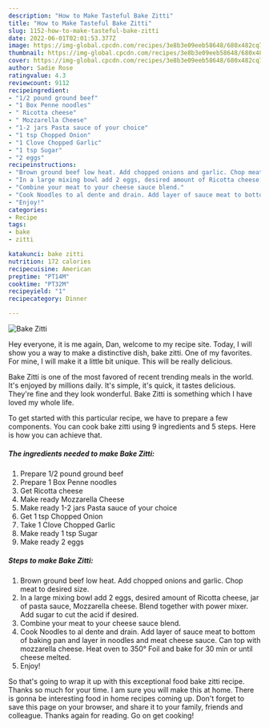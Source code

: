 ```yaml
---
description: "How to Make Tasteful Bake Zitti"
title: "How to Make Tasteful Bake Zitti"
slug: 1152-how-to-make-tasteful-bake-zitti
date: 2022-06-01T02:01:53.377Z
image: https://img-global.cpcdn.com/recipes/3e8b3e09eeb58648/680x482cq70/bake-zitti-recipe-main-photo.jpg
thumbnail: https://img-global.cpcdn.com/recipes/3e8b3e09eeb58648/680x482cq70/bake-zitti-recipe-main-photo.jpg
cover: https://img-global.cpcdn.com/recipes/3e8b3e09eeb58648/680x482cq70/bake-zitti-recipe-main-photo.jpg
author: Sadie Rose
ratingvalue: 4.3
reviewcount: 9112
recipeingredient:
- "1/2 pound ground beef"
- "1 Box Penne noodles"
- " Ricotta cheese"
- " Mozzarella Cheese"
- "1-2 jars Pasta sauce of your choice"
- "1 tsp Chopped Onion"
- "1 Clove Chopped Garlic"
- "1 tsp Sugar"
- "2 eggs"
recipeinstructions:
- "Brown ground beef low heat. Add chopped onions and garlic. Chop meat to desired size."
- "In a large mixing bowl add 2 eggs, desired amount of Ricotta cheese, jar of pasta sauce, Mozzarella cheese. Blend together with power mixer. Add sugar to cut the acid if desired."
- "Combine your meat to your cheese sauce blend."
- "Cook Noodles to al dente and drain. Add layer of sauce meat to bottom of baking pan and layer in noodles and meat cheese sauce. Can top with mozzarella cheese. Heat oven to 350° Foil and bake for 30 min or until cheese melted."
- "Enjoy!"
categories:
- Recipe
tags:
- bake
- zitti

katakunci: bake zitti 
nutrition: 172 calories
recipecuisine: American
preptime: "PT14M"
cooktime: "PT32M"
recipeyield: "1"
recipecategory: Dinner

---
```



![Bake Zitti](https://img-global.cpcdn.com/recipes/3e8b3e09eeb58648/680x482cq70/bake-zitti-recipe-main-photo.jpg)

Hey everyone, it is me again, Dan, welcome to my recipe site. Today, I will show you a way to make a distinctive dish, bake zitti. One of my favorites. For mine, I will make it a little bit unique. This will be really delicious.



Bake Zitti is one of the most favored of recent trending meals in the world. It's enjoyed by millions daily. It's simple, it's quick, it tastes delicious. They're fine and they look wonderful. Bake Zitti is something which I have loved my whole life.


To get started with this particular recipe, we have to prepare a few components. You can cook bake zitti using 9 ingredients and 5 steps. Here is how you can achieve that.

<!--inarticleads1-->

##### The ingredients needed to make Bake Zitti:

1. Prepare 1/2 pound ground beef
1. Prepare 1 Box Penne noodles
1. Get  Ricotta cheese
1. Make ready  Mozzarella Cheese
1. Make ready 1-2 jars Pasta sauce of your choice
1. Get 1 tsp Chopped Onion
1. Take 1 Clove Chopped Garlic
1. Make ready 1 tsp Sugar
1. Make ready 2 eggs




<!--inarticleads2-->

##### Steps to make Bake Zitti:

1. Brown ground beef low heat. Add chopped onions and garlic. Chop meat to desired size.
1. In a large mixing bowl add 2 eggs, desired amount of Ricotta cheese, jar of pasta sauce, Mozzarella cheese. Blend together with power mixer. Add sugar to cut the acid if desired.
1. Combine your meat to your cheese sauce blend.
1. Cook Noodles to al dente and drain. Add layer of sauce meat to bottom of baking pan and layer in noodles and meat cheese sauce. Can top with mozzarella cheese. Heat oven to 350° Foil and bake for 30 min or until cheese melted.
1. Enjoy!




So that's going to wrap it up with this exceptional food bake zitti recipe. Thanks so much for your time. I am sure you will make this at home. There is gonna be interesting food in home recipes coming up. Don't forget to save this page on your browser, and share it to your family, friends and colleague. Thanks again for reading. Go on get cooking!
